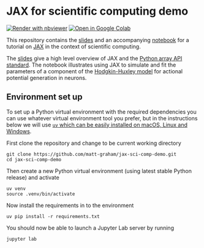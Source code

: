 # JAX for scientific computing demo

[![Render with nbviewer](https://raw.githubusercontent.com/jupyter/design/main/logos/Badges/nbviewer_badge.svg?sanitize=true)](https://nbviewer.jupyter.org/github/matt-graham/jax-sci-comp-demo/blob/main/hodgkin-huxley-demo.ipynb)
[![Open in Google Colab](https://colab.research.google.com/assets/colab-badge.svg)](https://colab.research.google.com/github/matt-graham/jax-sci-comp-demo/blob/main/hodgkin-huxley-demo.ipynb)

This repository contains the [slides](slides.md) and an accompanying [notebook](hodgkin-huxley-demo.ipynb) for a tutorial on [JAX](https://jax.readthedocs.io/en) in the context of scientific computing.

The [slides](slides.md) give a high level overview of JAX and the [Python array API standard](https://data-apis.org/array-api/latest/). The notebook illustrates using JAX to simulate and fit the parameters of a component of the [Hodgkin-Huxley model](https://en.wikipedia.org/wiki/Hodgkin%E2%80%93Huxley_model) for actional potential generation in neurons.

## Environment set up

To set up a Python virtual environment with the required dependencies you can use whatever virtual environment tool you prefer,
but in the instructions below we will use [`uv` which can be easily installed on macOS, Linux and Windows](https://docs.astral.sh/uv/getting-started/installation/).

First clone the repository and change to be current working directory

```
git clone https://github.com/matt-graham/jax-sci-comp-demo.git
cd jax-sci-comp-demo
```

Then create a new Python virtual environment (using latest stable Python release) and activate

```
uv venv
source .venv/bin/activate
```

Now install the requirements in to the environment

```
uv pip install -r requirements.txt
```

You should now be able to launch a Jupyter Lab server by running

```
jupyter lab
```


